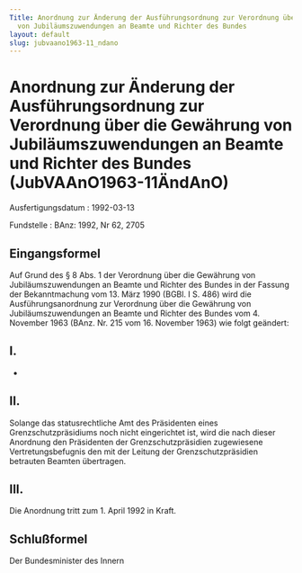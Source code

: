 ```yaml
---
Title: Anordnung zur Änderung der Ausführungsordnung zur Verordnung über die Gewährung
  von Jubiläumszuwendungen an Beamte und Richter des Bundes
layout: default
slug: jubvaano1963-11_ndano
---
```


# Anordnung zur Änderung der Ausführungsordnung zur Verordnung über die Gewährung von Jubiläumszuwendungen an Beamte und Richter des Bundes (JubVAAnO1963-11ÄndAnO)

Ausfertigungsdatum
:   1992-03-13

Fundstelle
:   BAnz: 1992, Nr 62, 2705



## Eingangsformel

Auf Grund des § 8 Abs. 1 der Verordnung über die Gewährung von
Jubiläumszuwendungen an Beamte und Richter des Bundes in der Fassung
der Bekanntmachung vom 13. März 1990 (BGBl. I S. 486) wird die
Ausführungsanordnung zur Verordnung über die Gewährung von
Jubiläumszuwendungen an Beamte und Richter des Bundes vom 4. November
1963 (BAnz. Nr. 215 vom 16. November 1963) wie folgt geändert:


## I.

-


## II.

Solange das statusrechtliche Amt des Präsidenten eines
Grenzschutzpräsidiums noch nicht eingerichtet ist, wird die nach
dieser Anordnung den Präsidenten der Grenzschutzpräsidien zugewiesene
Vertretungsbefugnis den mit der Leitung der Grenzschutzpräsidien
betrauten Beamten übertragen.


## III.

Die Anordnung tritt zum 1. April 1992 in Kraft.


## Schlußformel

Der Bundesminister des Innern


